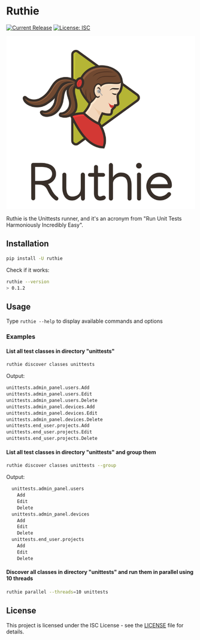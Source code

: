 # Ruthie

[![Current Release](https://img.shields.io/github/release/bitbar/ruthie.svg)](releases)
[![License: ISC](https://img.shields.io/badge/License-ISC-blue.svg)](LICENSE.md)

![Ruthie Logo](.static/logo.png)

Ruthie is the Unittests runner, and it's an acronym from "Run Unit Tests Harmoniously Incredibly Easy". 

## Installation

```sh
pip install -U ruthie
```

Check if it works:

```sh
ruthie --version
> 0.1.2
```

## Usage

Type `ruthie --help` to display available commands and options

### Examples

#### List all test classes in directory "unittests"

```sh
ruthie discover classes unittests
```

Output:

```sh
unittests.admin_panel.users.Add
unittests.admin_panel.users.Edit
unittests.admin_panel.users.Delete
unittests.admin_panel.devices.Add
unittests.admin_panel.devices.Edit
unittests.admin_panel.devices.Delete
unittests.end_user.projects.Add
unittests.end_user.projects.Edit
unittests.end_user.projects.Delete
```

#### List all test classes in directory "unittests" and group them

```sh
ruthie discover classes unittests --group
```

Output:

```sh
  unittests.admin_panel.users
    Add
    Edit
    Delete
  unittests.admin_panel.devices
    Add
    Edit
    Delete
  unittests.end_user.projects
    Add
    Edit
    Delete
```

#### Discover all classes in directory "unittests" and run them in parallel using 10 threads

```sh
ruthie parallel --threads=10 unittests
```

## License

This project is licensed under the ISC License - see the [LICENSE](LICENSE) file for details.
